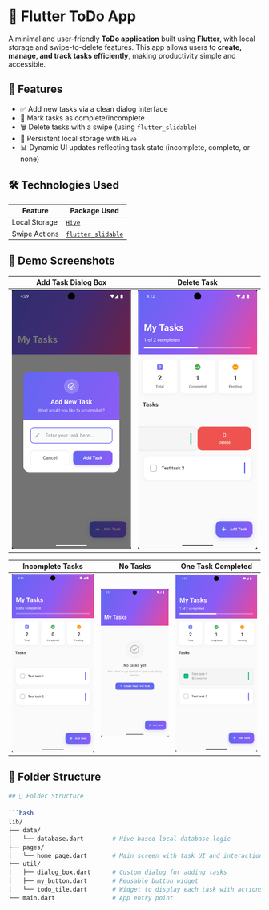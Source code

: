 # 📝 Flutter ToDo App

A minimal and user-friendly **ToDo application** built using **Flutter**, with local storage and swipe-to-delete features. This app allows users to **create, manage, and track tasks efficiently**, making productivity simple and accessible.

## 🚀 Features

- ✅ Add new tasks via a clean dialog interface
- 🔁 Mark tasks as complete/incomplete
- 🗑️ Delete tasks with a swipe (using `flutter_slidable`)
- 💾 Persistent local storage with `Hive`
- 📊 Dynamic UI updates reflecting task state (incomplete, complete, or none)

## 🛠️ Technologies Used

| Feature        | Package Used                                         |
|----------------|------------------------------------------------------|
| Local Storage  | [`Hive`](https://pub.dev/packages/hive)             |
| Swipe Actions  | [`flutter_slidable`](https://pub.dev/packages/flutter_slidable) |

## 📱 Demo Screenshots

| Add Task Dialog Box | Delete Task |
|---------------------|-------------|
| ![Add Task](https://github.com/AkshataSagare/ToDo-App/blob/master/demo/add_new_task_dialog_box.png) | ![Delete Task](https://github.com/AkshataSagare/ToDo-App/blob/master/demo/delete_task.png) |

| Incomplete Tasks | No Tasks | One Task Completed |
|------------------|----------|--------------------|
| ![Incomplete](https://github.com/AkshataSagare/ToDo-App/blob/master/demo/incomplete_tasks_homescreen.png) | ![No Tasks](https://github.com/AkshataSagare/ToDo-App/blob/master/demo/no_tasks_homescreen.png) | ![Completed](https://github.com/AkshataSagare/ToDo-App/blob/master/demo/one_complete_task_homescreen.png) |

## 📂 Folder Structure

```bash
## 📂 Folder Structure

```bash
lib/
├── data/
│   └── database.dart        # Hive-based local database logic
├── pages/
│   └── home_page.dart       # Main screen with task UI and interactions
├── util/
│   ├── dialog_box.dart      # Custom dialog for adding tasks
│   ├── my_button.dart       # Reusable button widget
│   └── todo_tile.dart       # Widget to display each task with actions
└── main.dart                # App entry point

